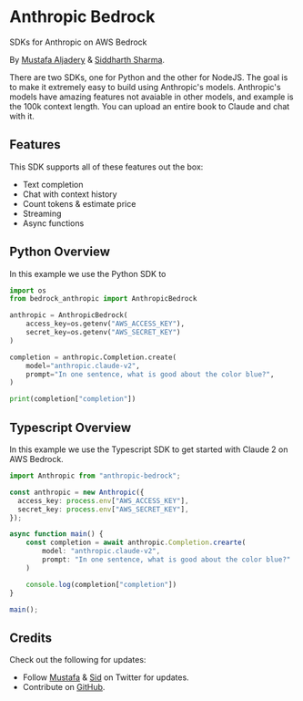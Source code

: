 # Anthropic Bedrock

SDKs for Anthropic on AWS Bedrock

By [Mustafa Aljadery](https://www.maxaljadery.com/) & [Siddharth Sharma](https://stanford.edu/~sidshr/).

There are two SDKs, one for Python and the other for NodeJS. The goal is to make it extremely easy to build using Anthropic's models. Anthropic's models have amazing features not avaiable in other models, and example is the 100k context length. You can upload an entire book to Claude and chat with it.

## Features

This SDK supports all of these features out the box:

- Text completion
- Chat with context history
- Count tokens & estimate price
- Streaming
- Async functions

## Python Overview

In this example we use the Python SDK to

```python
import os
from bedrock_anthropic import AnthropicBedrock

anthropic = AnthropicBedrock(
    access_key=os.getenv("AWS_ACCESS_KEY"),
    secret_key=os.getenv("AWS_SECRET_KEY")
)

completion = anthropic.Completion.create(
    model="anthropic.claude-v2",
    prompt="In one sentence, what is good about the color blue?",
)

print(completion["completion"])
```

## Typescript Overview

In this example we use the Typescript SDK to get started with Claude 2 on AWS Bedrock.

```typescript
import Anthropic from "anthropic-bedrock";

const anthropic = new Anthropic({
  access_key: process.env["AWS_ACCESS_KEY"],
  secret_key: process.env["AWS_SECRET_KEY"],
});

async function main() {
    const completion = await anthropic.Completion.crearte(
        model: "anthropic.claude-v2",
        prompt: "In one sentence, what is good about the color blue?"
    )

    console.log(completion["completion"])
}

main();
```

## Credits

Check out the following for updates:

- Follow [Mustafa](https://twitter.com/maxaljadery) & [Sid](https://twitter.com/siddrrsh) on Twitter for updates.
- Contribute on [GitHub](https://github.com/mustafaaljadery/anthropic-bedrock).
